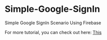 # Simple-Google-SignIn

<p>Simple Google SignIn Scenario Using Firebase</p>
<p>For more tutorial, you can check out here: <a href = "https://medium.com/@ihimanshurawat/google-login-for-android-with-firebase-af9743c26d3e">This</a></p>
